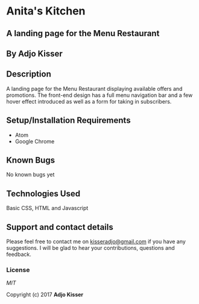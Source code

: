 # Anita's Kitchen

## A landing page for the Menu Restaurant

## By **Adjo Kisser**

## Description

A landing page for the Menu Restaurant displaying available offers and promotions. The front-end design has a full menu navigation bar and a few hover effect introduced as well as a form for taking in subscribers.

## Setup/Installation Requirements

- Atom
- Google Chrome

## Known Bugs

No known bugs yet

## Technologies Used

Basic CSS, HTML and Javascript

## Support and contact details

Please feel free to contact me on kisseradjo@gmail.com if you have any suggestions. I will be glad to hear your contributions, questions and feedback.

### License

_MIT_

Copyright (c) 2017 **Adjo Kisser**

